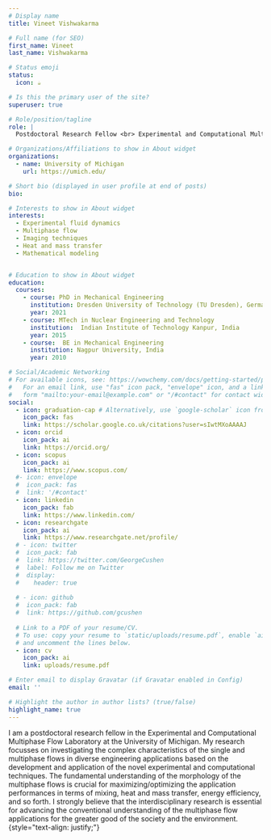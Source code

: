 ```yaml
---
# Display name
title: Vineet Vishwakarma

# Full name (for SEO)
first_name: Vineet
last_name: Vishwakarma

# Status emoji
status:
  icon: ☕️

# Is this the primary user of the site?
superuser: true

# Role/position/tagline
role: |
  Postdoctoral Research Fellow <br> Experimental and Computational Multiphase Flow Laboratory

# Organizations/Affiliations to show in About widget
organizations:
  - name: University of Michigan
    url: https://umich.edu/

# Short bio (displayed in user profile at end of posts)
bio: 

# Interests to show in About widget
interests:
  - Experimental fluid dynamics
  - Multiphase flow
  - Imaging techniques
  - Heat and mass transfer
  - Mathematical modeling


# Education to show in About widget
education:
  courses:
    - course: PhD in Mechanical Engineering
      institution: Dresden University of Technology (TU Dresden), Germany
      year: 2021
    - course: MTech in Nuclear Engineering and Technology
      institution:  Indian Institute of Technology Kanpur, India
      year: 2015
    - course:  BE in Mechanical Engineering
      institution: Nagpur University, India
      year: 2010

# Social/Academic Networking
# For available icons, see: https://wowchemy.com/docs/getting-started/page-builder/#icons
#   For an email link, use "fas" icon pack, "envelope" icon, and a link in the
#   form "mailto:your-email@example.com" or "/#contact" for contact widget.
social:
  - icon: graduation-cap # Alternatively, use `google-scholar` icon from `ai` icon pack
    icon_pack: fas
    link: https://scholar.google.co.uk/citations?user=sIwtMXoAAAAJ
  - icon: orcid
    icon_pack: ai
    link: https://orcid.org/
  - icon: scopus
    icon_pack: ai
    link: https://www.scopus.com/
  #- icon: envelope
  #  icon_pack: fas
  #  link: '/#contact'
  - icon: linkedin
    icon_pack: fab
    link: https://www.linkedin.com/
  - icon: researchgate
    icon_pack: ai
    link: https://www.researchgate.net/profile/
  # - icon: twitter
  #  icon_pack: fab
  #  link: https://twitter.com/GeorgeCushen
  #  label: Follow me on Twitter
  #  display:
  #    header: true
  
  # - icon: github
  #  icon_pack: fab
  #  link: https://github.com/gcushen
  
  # Link to a PDF of your resume/CV.
  # To use: copy your resume to `static/uploads/resume.pdf`, enable `ai` icons in `params.yaml`,
  # and uncomment the lines below.
  - icon: cv
    icon_pack: ai
    link: uploads/resume.pdf

# Enter email to display Gravatar (if Gravatar enabled in Config)
email: ''

# Highlight the author in author lists? (true/false)
highlight_name: true
---
```


I am a postdoctoral research fellow in the Experimental and Computational Multiphase Flow Laboratory at the University of Michigan. My research focusses on investigating the complex characteristics of the single and multiphase flows in diverse engineering applications based on the development and application of the novel experimental and computational techniques. The fundamental understanding of the morphology of the multiphase flows is crucial for maximizing/optimizing the application performances in terms of mixing, heat and mass transfer, energy efficiency, and so forth. I strongly believe that the interdisciplinary research is essential for advancing the conventional understanding of the multiphase flow applications for the greater good of the society and the environment. 
{style="text-align: justify;"}
